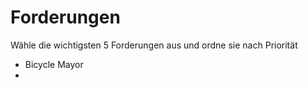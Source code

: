 # Forderungen

Wähle die wichtigsten 5 Forderungen aus und ordne sie nach Priorität

- Bicycle Mayor
- 

